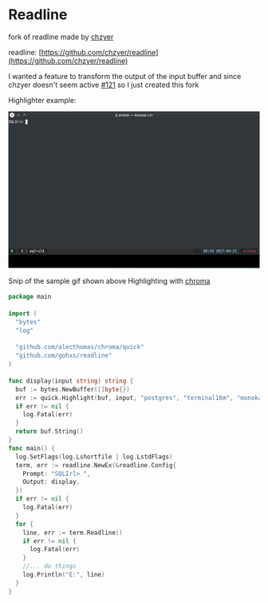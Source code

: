 Readline
==========

fork of readline made by  [chzyer](https://github.com/chzyer)

readline: [https://github.com/chzyer/readline](https://github.com/chzyer/readline)

I wanted a feature to transform the output of the input buffer
and since chzyer doesn't seem active [#121](https://github.com/chzyer/readline/pull/121)
so I just created this fork

Highlighter example:

![doc](doc/out2.gif)

Snip of the sample gif shown above
Highlighting with [chroma](github.com/alecthomas/chroma)

```go
package main

import (
  "bytes"
  "log"

  "github.com/alecthomas/chroma/quick"
  "github.com/gohxs/readline"
)

func display(input string) string {
  buf := bytes.NewBuffer([]byte{})
  err := quick.Highlight(buf, input, "postgres", "terminal16m", "monokai")
  if err != nil {
    log.Fatal(err)
  }
  return buf.String()
}
func main() {
  log.SetFlags(log.Lshortfile | log.LstdFlags)
  term, err := readline.NewEx(&readline.Config{
    Prompt: "SQLIrl> ",
    Output: display,
  })
  if err != nil {
    log.Fatal(err)
  }
  for {
    line, err := term.Readline()
    if err != nil {
      log.Fatal(err)
    }
    //... do things
    log.Println("E:", line)
  }
}
```

